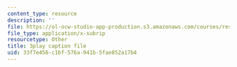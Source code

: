 ```yaml
---
content_type: resource
description: ''
file: https://ol-ocw-studio-app-production.s3.amazonaws.com/courses/res-5-0001-digital-lab-techniques-manual-spring-2007/33f7e456c1bf576a941b5fae852a17b4_7LBGQHjgHEw.vtt
file_type: application/x-subrip
resourcetype: Other
title: 3play caption file
uid: 33f7e456-c1bf-576a-941b-5fae852a17b4
---
```

